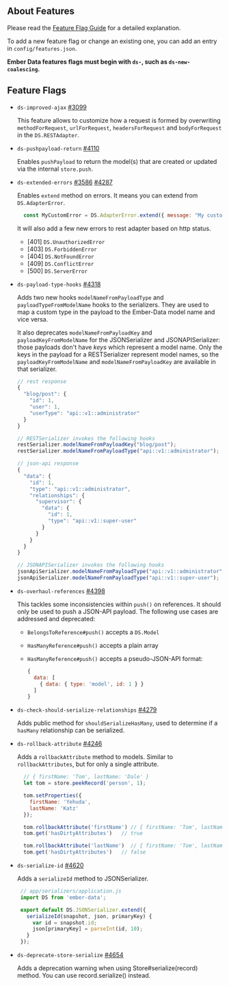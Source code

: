 ## About Features

Please read the [Feature Flag Guide](https://emberjs.com/guides/configuring-ember/feature-flags/)
for a detailed explanation.

To add a new feature flag or change an existing one, you can add an
entry in `config/features.json`.

**Ember Data features flags must begin with `ds-`, such as
`ds-new-coalescing`.**

## Feature Flags

- `ds-improved-ajax` [#3099](https://github.com/emberjs/data/pull/3099)

  This feature allows to customize how a request is formed by overwriting
  `methodForRequest`, `urlForRequest`, `headersForRequest` and `bodyForRequest`
  in the `DS.RESTAdapter`.

- `ds-pushpayload-return` [#4110](https://github.com/emberjs/data/pull/4110)

  Enables `pushPayload` to return the model(s) that are created or
  updated via the internal `store.push`.

- `ds-extended-errors` [#3586](https://github.com/emberjs/data/pull/3586) [#4287](https://github.com/emberjs/data/pull/4287)

  Enables `extend` method on errors. It means you can extend from `DS.AdapterError`.

  ```js
    const MyCustomError = DS.AdapterError.extend({ message: "My custom error." });
  ```

  It will also add a few new errors to rest adapter based on http status.

  * [401] `DS.UnauthorizedError`
  * [403] `DS.ForbiddenError`
  * [404] `DS.NotFoundError`
  * [409] `DS.ConflictError`
  * [500] `DS.ServerError`

- `ds-payload-type-hooks` [#4318](https://github.com/emberjs/data/pull/4318)

  Adds two new hooks `modelNameFromPayloadType` and `payloadTypeFromModelName`
  hooks to the serializers. They are used to map a custom type in the payload
  to the Ember-Data model name and vice versa.

  It also deprecates `modelNameFromPayloadKey` and `payloadKeyFromModelName`
  for the JSONSerializer and JSONAPISerializer: those payloads don't have
  _keys_ which represent a model name. Only the keys in the payload for a
  RESTSerializer represent model names, so the `payloadKeyFromModelName` and
  `modelNameFromPayloadKey` are available in that serializer.

  ```js
  // rest response
  {
    "blog/post": {
      "id": 1,
      "user": 1,
      "userType": "api::v1::administrator"
    }
  }

  // RESTSerializer invokes the following hooks
  restSerializer.modelNameFromPayloadKey("blog/post");
  restSerializer.modelNameFromPayloadType("api::v1::administrator");
  ```

  ```js
  // json-api response
  {
    "data": {
      "id": 1,
      "type": "api::v1::administrator",
      "relationships": {
        "supervisor": {
          "data": {
            "id": 1,
            "type": "api::v1::super-user"
          }
        }
      }
    }
  }

  // JSONAPISerializer invokes the following hooks
  jsonApiSerializer.modelNameFromPayloadType("api::v1::administrator");
  jsonApiSerializer.modelNameFromPayloadType("api::v1::super-user");
  ```

- `ds-overhaul-references` [#4398](https://github.com/emberjs/data/pull/4398)

  This tackles some inconsistencies within `push()` on references. It should
  only be used to push a JSON-API payload. The following use cases are
  addressed and deprecated:

  - `BelongsToReference#push()` accepts a `DS.Model`
  - `HasManyReference#push()` accepts a plain array
  - `HasManyReference#push()` accepts a pseudo-JSON-API format:

      ```js
      {
        data: [
          { data: { type: 'model', id: 1 } }
        ]
      }
      ```

- `ds-check-should-serialize-relationships` [#4279](https://github.com/emberjs/data/pull/4279)

  Adds public method for `shouldSerializeHasMany`, used to determine if a
  `hasMany` relationship can be serialized.

- `ds-rollback-attribute` [#4246](https://github.com/emberjs/data/pull/4246)

  Adds a `rollbackAttribute` method to models. Similar to `rollbackAttributes`,
  but for only a single attribute.

  ```js
    // { firstName: 'Tom', lastName: 'Dale' }
    let tom = store.peekRecord('person', 1);

    tom.setProperties({
      firstName: 'Yehuda',
      lastName: 'Katz'
    });

    tom.rollbackAttribute('firstName') // { firstName: 'Tom', lastName: 'Katz' }
    tom.get('hasDirtyAttributes')   // true

    tom.rollbackAttribute('lastName')  // { firstName: 'Tom', lastName: 'Dale' }
    tom.get('hasDirtyAttributes')   // false
  ```

- `ds-serialize-id` [#4620](https://github.com/emberjs/data/pull/4620)

  Adds a `serializeId` method to JSONSerializer.

  ```js
   // app/serializers/application.js
   import DS from 'ember-data';

   export default DS.JSONSerializer.extend({
     serializeId(snapshot, json, primaryKey) {
       var id = snapshot.id;
       json[primaryKey] = parseInt(id, 10);
     }
   });
  ```
- `ds-deprecate-store-serialize` [#4654](https://github.com/emberjs/data/pull/4654)

  Adds a deprecation warning when using Store#serialize(record) method.
  You can use record.serialize() instead.
